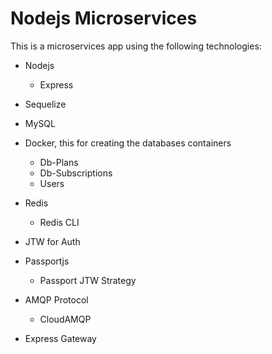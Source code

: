 # Nodejs Microservices
This is a microservices app using the following technologies:

* Nodejs
  * Express
* Sequelize
* MySQL
* Docker, this for creating the databases containers

  * Db-Plans
  * Db-Subscriptions
  * Users
* Redis
  * Redis CLI
* JTW for Auth
* Passportjs
  * Passport JTW Strategy
* AMQP Protocol
  * CloudAMQP
* Express Gateway